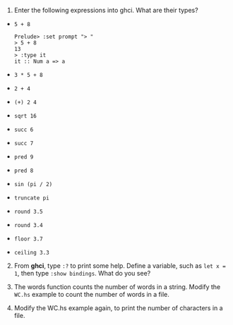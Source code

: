 1. Enter the following expressions into ghci.
   What are their types?

* `5 + 8`
  ```
  Prelude> :set prompt "> "
  > 5 + 8
  13
  > :type it
  it :: Num a => a
  ```

* `3 * 5 + 8`

* `2 + 4`

* `(+) 2 4`

* `sqrt 16`

* `succ 6`

* `succ 7`

* `pred 9`

* `pred 8`

* `sin (pi / 2)`

* `truncate pi`

* `round 3.5`

* `round 3.4`

* `floor 3.7`

* `ceiling 3.3`

2. From **ghci**, type `:?` to print some help.
   Define a variable, such as `let x = 1`, then type `:show bindings`. What do you see?

3. The words function counts the number of words in a string.
   Modify the `WC.hs` example to count the number of words in a file.

4. Modify the WC.hs example again, to print the number of characters in a file.

